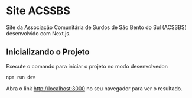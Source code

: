 # Site ACSSBS

Site da Associação Comunitária de Surdos de São Bento do Sul (ACSSBS) desenvolvido com Next.js.

## Inicializando o Projeto

Execute o comando para iniciar o projeto no modo desenvolvedor:

```bash
npm run dev
```

Abra o link [http://localhost:3000](http://localhost:3000) no seu navegador para ver o resultado.